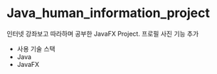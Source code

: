 # Java_human_information_project

인터넷 강좌보고 따라하며 공부한 JavaFX Project. 프로필 사진 기능 추가

- 사용 기술 스택 
- Java
- JavaFX
